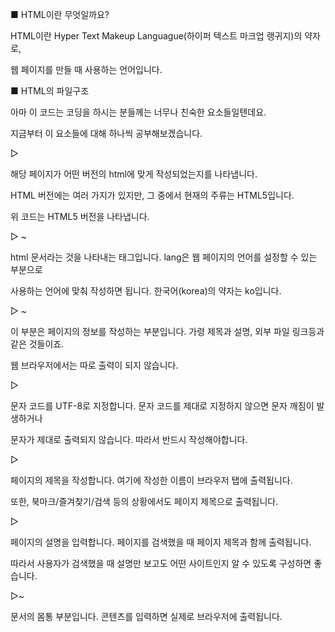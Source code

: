 ■ HTML이란 무엇일까요?

HTML이란 Hyper Text Makeup Languague(하이퍼 텍스트 마크업 랭귀지)의 약자로, 

웹 페이지를 만들 때 사용하는 언어입니다.



■ HTML의 파일구조

<!DOCTYPE html>
<html lang="en">
<head>
  <meta charset="UTF-8">
  <meta http-equiv="X-UA-Compatible" content="IE=edge">
  <meta name="description" content="~">
  <title>Document</title>
</head>
<body>
  
</body>
</html>

아마 이 코드는 코딩을 하시는 분들께는 너무나 친숙한 요소들일텐데요. 

지금부터 이 요소들에 대해 하나씩 공부해보겠습니다.



▷ <!DOCTYPE html>

해당 페이지가 어떤 버전의 html에 맞게 작성되었는지를 나타냅니다.

HTML 버전에는 여러 가지가 있지만, 그 중에서 현재의 주류는 HTML5입니다.

위 코드는 HTML5 버전을 나타냅니다. 



▷ <html>~</html>

html 문서라는 것을 나타내는 태그입니다. lang은 웹 페이지의 언어를 설정할 수 있는 부분으로

사용하는 언어에 맞춰 작성하면 됩니다. 한국어(korea)의 약자는 ko입니다.



▷ <head>~</head>

이 부분은 페이지의 정보를 작성하는 부분입니다. 가령 제목과 설명, 외부 파일 링크등과 같은 것들이죠.

웹 브라우저에서는 따로 출력이 되지 않습니다.



▷<meta charset="UTF-8">

문자 코드를 UTF-8로 지정합니다. 문자 코드를 제대로 지정하지 않으면 문자 깨짐이 발생하거나

문자가 제대로 출력되지 않습니다. 따라서 반드시 작성해야합니다.



▷<title>~</title>

페이지의 제목을 작성합니다. 여기에 작성한 이름이 브라우저 탭에 출력됩니다.

또한, 북마크/즐겨찾기/검색 등의 상황에서도 페이지 제목으로 출력됩니다.



▷<meta name="description" content="~">

페이지의 설명을 입력합니다. 페이지를 검색했을 때 페이지 제목과 함께 출력됩니다.

따라서 사용자가 검색했을 때 설명만 보고도 어떤 사이트인지 알 수 있도록 구성하면 좋습니다.



▷<body>~</body>

문서의 몸통 부분입니다. 콘텐츠를 입력하면 실제로 브라우저에 출력됩니다.
